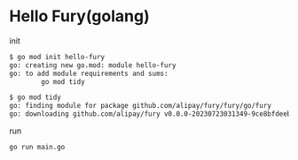 # Hello Fury(golang)

init

```bash
$ go mod init hello-fury
go: creating new go.mod: module hello-fury
go: to add module requirements and sums:
        go mod tidy

$ go mod tidy
go: finding module for package github.com/alipay/fury/fury/go/fury
go: downloading github.com/alipay/fury v0.0.0-20230723031349-9ce8bfdeeb82
```

run

```sh
go run main.go
```
